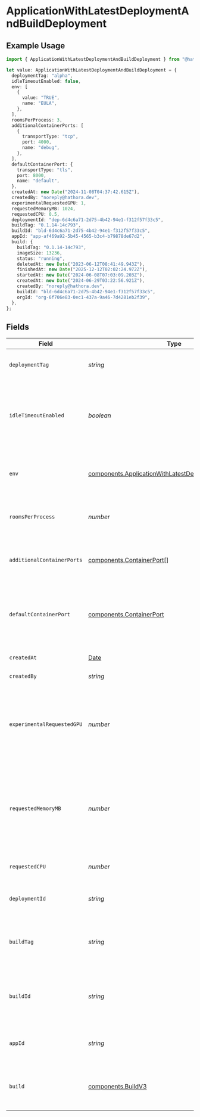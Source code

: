 # ApplicationWithLatestDeploymentAndBuildDeployment

## Example Usage

```typescript
import { ApplicationWithLatestDeploymentAndBuildDeployment } from "@hathora/cloud-sdk-typescript/models/components";

let value: ApplicationWithLatestDeploymentAndBuildDeployment = {
  deploymentTag: "alpha",
  idleTimeoutEnabled: false,
  env: [
    {
      value: "TRUE",
      name: "EULA",
    },
  ],
  roomsPerProcess: 3,
  additionalContainerPorts: [
    {
      transportType: "tcp",
      port: 4000,
      name: "debug",
    },
  ],
  defaultContainerPort: {
    transportType: "tls",
    port: 8000,
    name: "default",
  },
  createdAt: new Date("2024-11-08T04:37:42.615Z"),
  createdBy: "noreply@hathora.dev",
  experimentalRequestedGPU: 1,
  requestedMemoryMB: 1024,
  requestedCPU: 0.5,
  deploymentId: "dep-6d4c6a71-2d75-4b42-94e1-f312f57f33c5",
  buildTag: "0.1.14-14c793",
  buildId: "bld-6d4c6a71-2d75-4b42-94e1-f312f57f33c5",
  appId: "app-af469a92-5b45-4565-b3c4-b79878de67d2",
  build: {
    buildTag: "0.1.14-14c793",
    imageSize: 13236,
    status: "running",
    deletedAt: new Date("2023-06-12T08:41:49.943Z"),
    finishedAt: new Date("2025-12-12T02:02:24.972Z"),
    startedAt: new Date("2024-06-08T07:03:09.203Z"),
    createdAt: new Date("2024-06-29T03:22:56.921Z"),
    createdBy: "noreply@hathora.dev",
    buildId: "bld-6d4c6a71-2d75-4b42-94e1-f312f57f33c5",
    orgId: "org-6f706e83-0ec1-437a-9a46-7d4281eb2f39",
  },
};
```

## Fields

| Field                                                                                                                                                     | Type                                                                                                                                                      | Required                                                                                                                                                  | Description                                                                                                                                               | Example                                                                                                                                                   |
| --------------------------------------------------------------------------------------------------------------------------------------------------------- | --------------------------------------------------------------------------------------------------------------------------------------------------------- | --------------------------------------------------------------------------------------------------------------------------------------------------------- | --------------------------------------------------------------------------------------------------------------------------------------------------------- | --------------------------------------------------------------------------------------------------------------------------------------------------------- |
| `deploymentTag`                                                                                                                                           | *string*                                                                                                                                                  | :heavy_minus_sign:                                                                                                                                        | Arbitrary metadata associated with a deployment.                                                                                                          | alpha                                                                                                                                                     |
| `idleTimeoutEnabled`                                                                                                                                      | *boolean*                                                                                                                                                 | :heavy_check_mark:                                                                                                                                        | Option to shut down processes that have had no new connections or rooms<br/>for five minutes.                                                             |                                                                                                                                                           |
| `env`                                                                                                                                                     | [components.ApplicationWithLatestDeploymentAndBuildEnv](../../models/components/applicationwithlatestdeploymentandbuildenv.md)[]                          | :heavy_check_mark:                                                                                                                                        | The environment variable that our process will have access to at runtime.                                                                                 |                                                                                                                                                           |
| `roomsPerProcess`                                                                                                                                         | *number*                                                                                                                                                  | :heavy_check_mark:                                                                                                                                        | Governs how many [rooms](https://hathora.dev/docs/concepts/hathora-entities#room) can be scheduled in a process.                                          | 3                                                                                                                                                         |
| `additionalContainerPorts`                                                                                                                                | [components.ContainerPort](../../models/components/containerport.md)[]                                                                                    | :heavy_check_mark:                                                                                                                                        | Additional ports your server listens on.                                                                                                                  | {<br/>"transportType": "tcp",<br/>"port": 4000,<br/>"name": "debug"<br/>}                                                                                 |
| `defaultContainerPort`                                                                                                                                    | [components.ContainerPort](../../models/components/containerport.md)                                                                                      | :heavy_check_mark:                                                                                                                                        | A container port object represents the transport configruations for how your server will listen.                                                          |                                                                                                                                                           |
| `createdAt`                                                                                                                                               | [Date](https://developer.mozilla.org/en-US/docs/Web/JavaScript/Reference/Global_Objects/Date)                                                             | :heavy_check_mark:                                                                                                                                        | When the deployment was created.                                                                                                                          |                                                                                                                                                           |
| `createdBy`                                                                                                                                               | *string*                                                                                                                                                  | :heavy_check_mark:                                                                                                                                        | N/A                                                                                                                                                       | noreply@hathora.dev                                                                                                                                       |
| `experimentalRequestedGPU`                                                                                                                                | *number*                                                                                                                                                  | :heavy_minus_sign:                                                                                                                                        | EXPERIMENTAL - this feature is in closed beta.<br/>The number of GPUs allocated to your process. Must be an integer.<br/>If not provided, the requested GPU is 0. | 1                                                                                                                                                         |
| `requestedMemoryMB`                                                                                                                                       | *number*                                                                                                                                                  | :heavy_check_mark:                                                                                                                                        | The amount of memory allocated to your process. By default, this is capped<br/>at 8192 MB, but can be increased further on the Enterprise tier.           | 1024                                                                                                                                                      |
| `requestedCPU`                                                                                                                                            | *number*                                                                                                                                                  | :heavy_check_mark:                                                                                                                                        | The number of cores allocated to your process.                                                                                                            | 0.5                                                                                                                                                       |
| `deploymentId`                                                                                                                                            | *string*                                                                                                                                                  | :heavy_check_mark:                                                                                                                                        | System generated id for a deployment.                                                                                                                     | dep-6d4c6a71-2d75-4b42-94e1-f312f57f33c5                                                                                                                  |
| `buildTag`                                                                                                                                                | *string*                                                                                                                                                  | :heavy_minus_sign:                                                                                                                                        | Tag to associate an external version with a build. It is accessible via [`GetBuildInfo()`](https://hathora.dev/api#tag/BuildV2/operation/GetBuildInfo).   | 0.1.14-14c793                                                                                                                                             |
| `buildId`                                                                                                                                                 | *string*                                                                                                                                                  | :heavy_check_mark:                                                                                                                                        | System generated id for a build. Can also be user defined when creating a build.                                                                          | bld-6d4c6a71-2d75-4b42-94e1-f312f57f33c5                                                                                                                  |
| `appId`                                                                                                                                                   | *string*                                                                                                                                                  | :heavy_check_mark:                                                                                                                                        | System generated unique identifier for an application.                                                                                                    | app-af469a92-5b45-4565-b3c4-b79878de67d2                                                                                                                  |
| `build`                                                                                                                                                   | [components.BuildV3](../../models/components/buildv3.md)                                                                                                  | :heavy_check_mark:                                                                                                                                        | A build represents a game server artifact and its associated metadata.                                                                                    |                                                                                                                                                           |